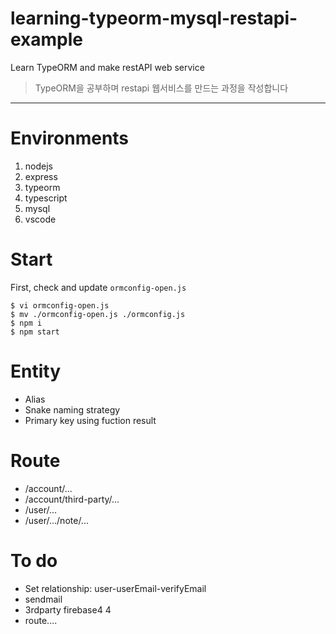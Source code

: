 learning-typeorm-mysql-restapi-example
===

Learn TypeORM and make restAPI web service
> TypeORM을 공부하며 restapi 웹서비스를 만드는 과정을 작성합니다
---

# Environments
1. nodejs
2. express
3. typeorm
4. typescript
5. mysql
6. vscode

# Start
First, check and update `ormconfig-open.js`
```
$ vi ormconfig-open.js
$ mv ./ormconfig-open.js ./ormconfig.js
$ npm i
$ npm start
```

# Entity
- Alias
- Snake naming strategy
- Primary key using fuction result

# Route
- /account/...
- /account/third-party/...
- /user/...
- /user/.../note/...

# To do
- Set relationship: user-userEmail-verifyEmail
- sendmail
- 3rdparty firebase4 4
- route....